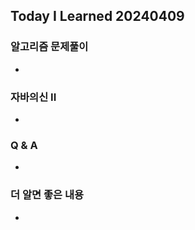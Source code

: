 Today I Learned 20240409
---

### 알고리즘 문제풀이

- 

### 자바의신 II

- 

### Q & A

- 

### 더 알면 좋은 내용

- 

